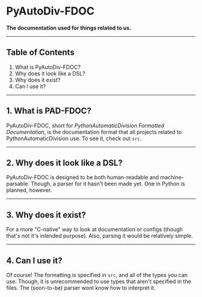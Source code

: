 # PyAutoDiv-FDOC
**The documentation used for things related to us.**

---

## Table of Contents
1. What is PyAutoDiv-FDOC?
2. Why does it look like a DSL?
3. Why does it exist?
4. Can I use it?

---

## 1. What is PAD-FDOC?
PyAutoDiv-FDOC, short for *PythonAutomaticDivision Formatted Documentation*, is the documentation format that all projects related to PythonAutomaticDivision use. To see it, check out `src`.

---

## 2. Why does it look like a DSL?
PyAutoDiv-FDOC is designed to be both human-readable and machine-parsable. Though, a parser for it hasn't been made yet. One in Python is planned, however.

---

## 3. Why does it exist?
For a more "C-native" way to look at documentation or configs (though that's not it's intended purpose). Also, parsing it would be relatively simple.

---

## 4. Can I use it?
Of course! The formatting is specified in `src`, and all of the types you can use. Though, it is unrecommended to use types that aren't specified in the files. The (soon-to-be) parser wont know how to interpret it.
